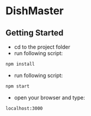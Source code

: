 # DishMaster

## Getting Started
- cd to the project folder
- run following script: 
```html
npm install
```
- run following script: 
```html
npm start
```
- open your browser and type:
```html
localhost:3000
```
